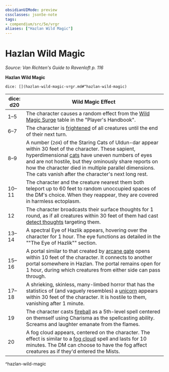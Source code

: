 ```yaml
---
obsidianUIMode: preview
cssclasses: json5e-note
tags:
- compendium/src/5e/vrgr
aliases: ["Hazlan Wild Magic"]
---
```

# Hazlan Wild Magic
*Source: Van Richten's Guide to Ravenloft p. 116* 

**Hazlan Wild Magic**

`dice: [](hazlan-wild-magic-vrgr.md#^hazlan-wild-magic)`

| dice: d20 | Wild Magic Effect |
|-----------|-------------------|
| 1–5 | The character causes a random effect from the [Wild Magic Surge](compendium/tables/wild-magic-surge.md) table in the "Player's Handbook". |
| 6–7 | The character is [frightened](rules/conditions.md#frightened) of all creatures until the end of their next turn. |
| 8–9 | A number (`2d4`) of the Staring Cats of Uldun-dar appear within 30 feet of the character. These sapient, hyperdimensional [cats](compendium/bestiary/beast/cat.md) have uneven numbers of eyes and are not hostile, but they ominously share reports on how the character died in multiple parallel dimensions. The cats vanish after the character's next long rest. |
| 10–11 | The character and the creature nearest them both teleport up to 60 feet to random unoccupied spaces of the DM's choice. When they reappear, they are covered in harmless ectoplasm. |
| 12 | The character broadcasts their surface thoughts for 1 round, as if all creatures within 30 feet of them had cast [detect thoughts](compendium/spells/detect-thoughts.md) targeting them. |
| 13–14 | A spectral Eye of Hazlik appears, hovering over the character for 1 hour. The eye functions as detailed in the ""The Eye of Hazlik"" section. |
| 15–16 | A portal similar to that created by [arcane gate](compendium/spells/arcane-gate.md) opens within 10 feet of the character. It connects to another portal somewhere in Hazlan. The portal remains open for 1 hour, during which creatures from either side can pass through. |
| 17–18 | A shrieking, skinless, many-limbed horror that has the statistics of (and vaguely resembles) a [unicorn](compendium/bestiary/celestial/unicorn.md) appears within 30 feet of the character. It is hostile to them, vanishing after 1 minute. |
| 19 | The character casts [fireball](compendium/spells/fireball.md) as a 5th-level spell centered on themself using Charisma as the spellcasting ability. Screams and laughter emanate from the flames. |
| 20 | A fog cloud appears, centered on the character. The effect is similar to a [fog cloud](compendium/spells/fog-cloud.md) spell and lasts for 10 minutes. The DM can choose to have the fog affect creatures as if they'd entered the Mists. |
^hazlan-wild-magic